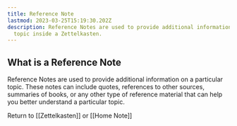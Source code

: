 ```yaml
---
title: Reference Note
lastmod: 2023-03-25T15:19:30.202Z
description: Reference Notes are used to provide additional information on a particular
  topic inside a Zettelkasten.
---
```

## What is a Reference Note
Reference Notes are used to provide additional information on a particular topic. These notes can include quotes, references to other sources, summaries of books, or any other type of reference material that can help you better understand a particular topic.



Return to [[Zettelkasten]] or [[Home Note]]